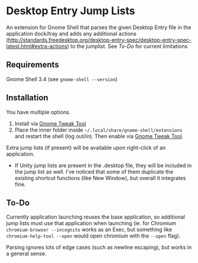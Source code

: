 # Desktop Entry Jump Lists

An extension for Gnome Shell that parses the given Desktop Entry file in the
  application dock/tray and adds any additional actions
  (http://standards.freedesktop.org/desktop-entry-spec/desktop-entry-spec-latest.html#extra-actions)
  to the jumplist. See _To-Do_ for current limitations

## Requirements

Gnome Shell 3.4 (see `gnome-shell --version`)

## Installation

You have multiple options.

1. Install via [Gnome Tweak Tool][]
2. Place the inner folder inside `~/.local/share/gnome-shell/extensions` and
  restart the shell (log out/in). Then enable via [Gnome Tweak Tool][].

Extra jump lists (if present) will be available upon right-click of an
  application.

* If Unity jump lists are present in the .desktop file, they will be included
  in the jump list as well. I've noticed that some of them duplicate the
  existing shortcut functions (like New Window), but overall it integrates
  fine.

## To-Do
  
Currently application launching reuses the base application, so additional
  jump lists must use that application when launching (ie. for Chromium
  `chromium-browser --incognito` works as an Exec, but something like
  `chromium-help-tool --open` would open chromium with the `--open` flag).

Parsing ignores lots of edge cases (such as newline escaping), but works in
  a general sense.

[Gnome Tweak Tool]: https://live.gnome.org/GnomeTweakTool

